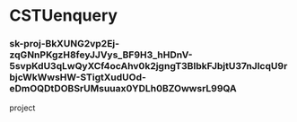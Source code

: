 # CSTUenquery
### 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
project

